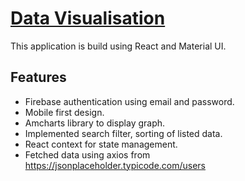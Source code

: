 # [Data Visualisation](https://data-visualisation-harshageorge.vercel.app/)

This application is build using React and Material UI.

  ## Features

-   Firebase authentication using email and password. 
-   Mobile first design.
-   Amcharts library to display graph.
-   Implemented search filter, sorting of listed data.
-   React context for state management.
-   Fetched data using axios from https://jsonplaceholder.typicode.com/users
  
